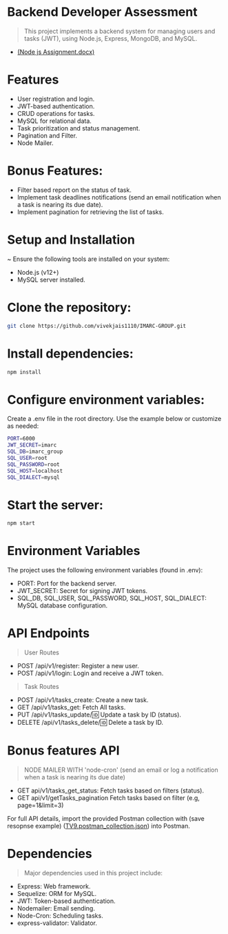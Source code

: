 # Backend Developer Assessment
> This project implements a backend system for managing users and tasks (JWT), using Node.js, Express, MongoDB, and MySQL.
- [(Node js Assignment.docx)](https://github.com/vivekjais1110/IMARC-GROUP/blob/main/Node%20js%20Assignment.docx)

# Features
- User registration and login.
- JWT-based authentication.
- CRUD operations for tasks.
- MySQL for relational data.
- Task prioritization and status management.
- Pagination and Filter.
- Node Mailer.

# Bonus Features: 
- Filter based report on the status of task. 
- Implement task deadlines notifications (send an email notification when a task is nearing 
its due date). 
- Implement pagination for retrieving the list of tasks. 

# Setup and Installation
~ Ensure the following tools are installed on your system:
- Node.js (v12+)
- MySQL server installed.

# Clone the repository:
```sh
git clone https://github.com/vivekjais1110/IMARC-GROUP.git
```
# Install dependencies:
```sh
npm install
```

# Configure environment variables:
Create a .env file in the root directory.
Use the example below or customize as needed:
```sh
PORT=6000
JWT_SECRET=imarc
SQL_DB=imarc_group
SQL_USER=root
SQL_PASSWORD=root
SQL_HOST=localhost
SQL_DIALECT=mysql
```
# Start the server:
```sh
npm start
```

# Environment Variables
The project uses the following environment variables (found in .env):

- PORT: Port for the backend server.
- JWT_SECRET: Secret for signing JWT tokens.
- SQL_DB, SQL_USER, SQL_PASSWORD, SQL_HOST, SQL_DIALECT: MySQL database configuration.

# API Endpoints
> User Routes
- POST /api/v1/register: Register a new user.
- POST /api/v1/login: Login and receive a JWT token.

> Task Routes
- POST /api/v1/tasks_create: Create a new task.
- GET /api/v1/tasks_get: Fetch All tasks.
- PUT /api/v1/tasks_update/:id: Update a task by ID (status).
- DELETE /api/v1/tasks_delete/:id: Delete a task by ID.
 
# Bonus features API
> NODE MAILER WITH 'node-cron' (send an email or log a notification when a task is nearing its due date)
- GET api/v1/tasks_get_status: Fetch tasks based on filters (status).
- GET api/v1/getTasks_pagination Fetch tasks based on filter (e.g, page=1&limit=3)

For full API details, import the provided Postman collection with (save resopnse example) ([TV9.postman_collection.json](https://github.com/vivekjais1110/TV9_NODE/blob/main/TV9.postman_collection.json)) into Postman.

# Dependencies
> Major dependencies used in this project include:

- Express: Web framework.
- Sequelize: ORM for MySQL.
- JWT: Token-based authentication.
- Nodemailer: Email sending.
- Node-Cron: Scheduling tasks.
- express-validator: Validator.
  
